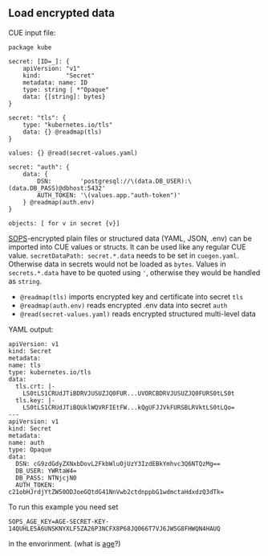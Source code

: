 ## Load encrypted data

CUE input file:

    package kube

    secret: [ID=_]: {
        apiVersion: "v1"
        kind:       "Secret"
        metadata: name: ID
        type: string | *"Opaque"
        data: {[string]: bytes}
    }

    secret: "tls": {
        type: "kubernetes.io/tls"
        data: {} @readmap(tls)
    }

    values: {} @read(secret-values.yaml)

    secret: "auth": {
        data: {
            DSN:        'postgresql://\(data.DB_USER):\(data.DB_PASS)@dbhost:5432'
            AUTH_TOKEN: '\(values.app."auth-token")'
        } @readmap(auth.env)
    }

    objects: [ for v in secret {v}]

[SOPS][SOPS]-encrypted plain files or structured data (YAML, JSON, .env) can be
imported into CUE values or structs. It can be used like any regular CUE value.
`secretDataPath: secret.*.data` needs to be set in `cuegen.yaml`. Otherwise
data in secrets would not be loaded as `bytes`. Values in `secrets.*.data` have to
be quoted using `'`, otherwise they would be handled as `string`.

* `@readmap(tls)` imports encrypted key and certificate into secret `tls`
* `@readmap(auth.env)` reads encrypted .env data into secret `auth`
* `@read(secret-values.yaml)` reads encrypted structured multi-level data

YAML output:

    apiVersion: v1
    kind: Secret
    metadata:
    name: tls
    type: kubernetes.io/tls
    data:
      tls.crt: |-
        LS0tLS1CRUdJTiBDRVJUSUZJQ0FUR...UVORCBDRVJUSUZJQ0FURS0tLS0t
      tls.key: |-
        LS0tLS1CRUdJTiBQUklWQVRFIEtFW...kQgUFJJVkFURSBLRVktLS0tLQo=
    ---
    apiVersion: v1
    kind: Secret
    metadata:
    name: auth
    type: Opaque
    data:
      DSN: cG9zdGdyZXNxbDovL2FkbWluOjUzY3IzdEBkYmhvc3Q6NTQzMg==
      DB_USER: YWRtaW4=
      DB_PASS: NTNjcjN0
      AUTH_TOKEN: c21obHJrdjYtZW50ODJoeGQtdG41NnVwb2ctdnppbG1wdmctaHdxdzQ3dTk=

To run this example you need set

    SOPS_AGE_KEY=AGE-SECRET-KEY-14QUHLE5A6UNSKNYXLF5ZA26P3NCFX8P68JQ066T7VJ6JW5G8FHWQN4HAUQ

in the envorinment. (what is [age][age]?)

[SOPS]:   https://github.com/mozilla/sops
[age]:    https://age-encryption.org
